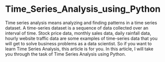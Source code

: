 # Time_Series_Analysis_using_Python
Time series analysis means analyzing and finding patterns in a time series dataset. A time-series dataset is a sequence of data collected over an interval of time. Stock price data, monthly sales data, daily rainfall data, hourly website traffic data are some examples of time-series data that you will get to solve business problems as a data scientist. So if you want to learn Time Series Analysis, this article is for you. In this article, I will take you through the task of Time Series Analysis using Python.
